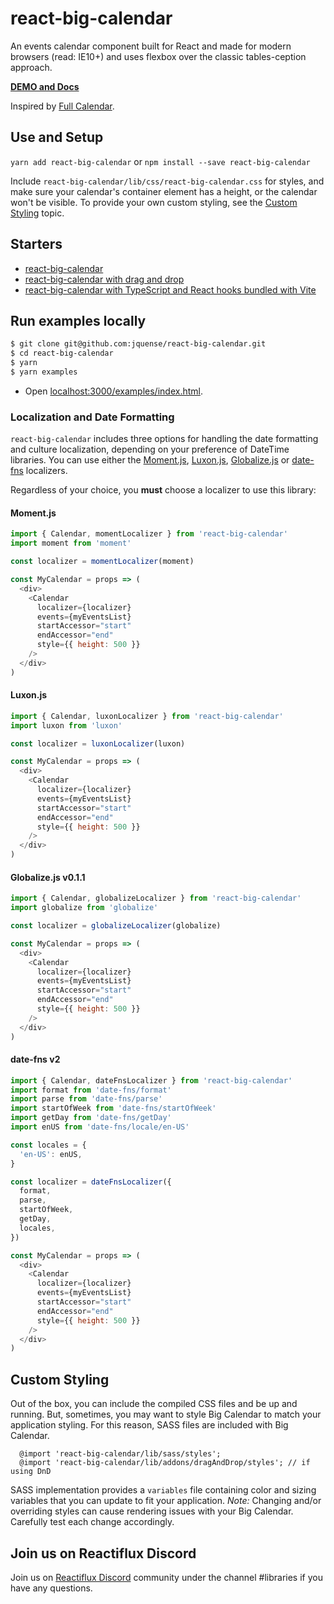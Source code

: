# react-big-calendar

An events calendar component built for React and made for modern browsers (read: IE10+) and uses flexbox over the classic tables-ception approach.

[**DEMO and Docs**](https://jquense.github.io/react-big-calendar/examples/index.html)

Inspired by [Full Calendar](http://fullcalendar.io/).

## Use and Setup

`yarn add react-big-calendar` or `npm install --save react-big-calendar`

Include `react-big-calendar/lib/css/react-big-calendar.css` for styles, and make sure your calendar's container
element has a height, or the calendar won't be visible. To provide your own custom styling, see the [Custom Styling](#custom-styling) topic.

## Starters

- [react-big-calendar](https://github.com/arecvlohe/rbc-starter)
- [react-big-calendar with drag and drop](https://github.com/arecvlohe/rbc-with-dnd-starter)
- [react-big-calendar with TypeScript and React hooks bundled with Vite](https://github.com/christopher-caldwell/react-big-calendar-demo)

## Run examples locally

```sh
$ git clone git@github.com:jquense/react-big-calendar.git
$ cd react-big-calendar
$ yarn
$ yarn examples
```

- Open [localhost:3000/examples/index.html](http://localhost:3000/examples/index.html).

### Localization and Date Formatting

`react-big-calendar` includes three options for handling the date formatting and culture localization, depending
on your preference of DateTime libraries. You can use either the [Moment.js](https://momentjs.com/), [Luxon.js](https://moment.github.io/luxon), [Globalize.js](https://github.com/jquery/globalize) or [date-fns](https://date-fns.org/) localizers.

Regardless of your choice, you **must** choose a localizer to use this library:

#### Moment.js

```js
import { Calendar, momentLocalizer } from 'react-big-calendar'
import moment from 'moment'

const localizer = momentLocalizer(moment)

const MyCalendar = props => (
  <div>
    <Calendar
      localizer={localizer}
      events={myEventsList}
      startAccessor="start"
      endAccessor="end"
      style={{ height: 500 }}
    />
  </div>
)
```

#### Luxon.js

```js
import { Calendar, luxonLocalizer } from 'react-big-calendar'
import luxon from 'luxon'

const localizer = luxonLocalizer(luxon)

const MyCalendar = props => (
  <div>
    <Calendar
      localizer={localizer}
      events={myEventsList}
      startAccessor="start"
      endAccessor="end"
      style={{ height: 500 }}
    />
  </div>
)
```

#### Globalize.js v0.1.1

```js
import { Calendar, globalizeLocalizer } from 'react-big-calendar'
import globalize from 'globalize'

const localizer = globalizeLocalizer(globalize)

const MyCalendar = props => (
  <div>
    <Calendar
      localizer={localizer}
      events={myEventsList}
      startAccessor="start"
      endAccessor="end"
      style={{ height: 500 }}
    />
  </div>
)
```

#### date-fns v2

```js
import { Calendar, dateFnsLocalizer } from 'react-big-calendar'
import format from 'date-fns/format'
import parse from 'date-fns/parse'
import startOfWeek from 'date-fns/startOfWeek'
import getDay from 'date-fns/getDay'
import enUS from 'date-fns/locale/en-US'

const locales = {
  'en-US': enUS,
}

const localizer = dateFnsLocalizer({
  format,
  parse,
  startOfWeek,
  getDay,
  locales,
})

const MyCalendar = props => (
  <div>
    <Calendar
      localizer={localizer}
      events={myEventsList}
      startAccessor="start"
      endAccessor="end"
      style={{ height: 500 }}
    />
  </div>
)
```

## Custom Styling

Out of the box, you can include the compiled CSS files and be up and running. But, sometimes, you may want to style
Big Calendar to match your application styling. For this reason, SASS files are included with Big Calendar.

```
  @import 'react-big-calendar/lib/sass/styles';
  @import 'react-big-calendar/lib/addons/dragAndDrop/styles'; // if using DnD
```

SASS implementation provides a `variables` file containing color and sizing variables that you can
update to fit your application. _Note:_ Changing and/or overriding styles can cause rendering issues with your
Big Calendar. Carefully test each change accordingly.

## Join us on Reactiflux Discord

Join us on [Reactiflux Discord](https://discord.gg/reactiflux) community under the channel #libraries if you have any questions.
